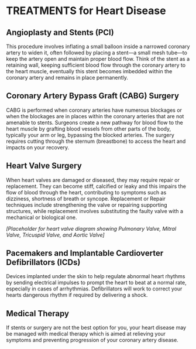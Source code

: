 # TREATMENTS for Heart Disease

## Angioplasty and Stents (PCI)

This procedure involves inflating a small balloon inside a narrowed coronary artery to widen it, often followed by placing a stent—a small mesh tube—to keep the artery open and maintain proper blood flow. Think of the stent as a retaining wall, keeping sufficient blood flow through the coronary artery to the heart muscle, eventually this stent becomes imbedded within the coronary artery and remains in place permanently.

## Coronary Artery Bypass Graft (CABG) Surgery

CABG is performed when coronary arteries have numerous blockages or when the blockages are in places within the coronary arteries that are not amenable to stents. Surgeons create a new pathway for blood flow to the heart muscle by grafting blood vessels from other parts of the body, typically your arm or leg, bypassing the blocked arteries. The surgery requires cutting through the sternum (breastbone) to access the heart and impacts on your recovery.

## Heart Valve Surgery

When heart valves are damaged or diseased, they may require repair or replacement. They can become stiff, calcified or leaky and this impairs the flow of blood through the heart, contributing to symptoms such as dizziness, shortness of breath or syncope. Replacement or Repair techniques include strengthening the valve or repairing supporting structures, while replacement involves substituting the faulty valve with a mechanical or biological one.

*[Placeholder for heart valve diagram showing Pulmonary Valve, Mitral Valve, Tricuspid Valve, and Aortic Valve]*

## Pacemakers and Implantable Cardioverter Defibrillators (ICDs)

Devices implanted under the skin to help regulate abnormal heart rhythms by sending electrical impulses to prompt the heart to beat at a normal rate, especially in cases of arrhythmias. Defibrillators will work to correct your hearts dangerous rhythm if required by delivering a shock.

## Medical Therapy

If stents or surgery are not the best option for you, your heart disease may be managed with medical therapy which is aimed at relieving your symptoms and preventing progression of your coronary artery disease.
